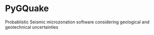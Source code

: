 # PyGQuake
Probablistic Seismic microzonation software considering geological and geotechnical uncertainties
